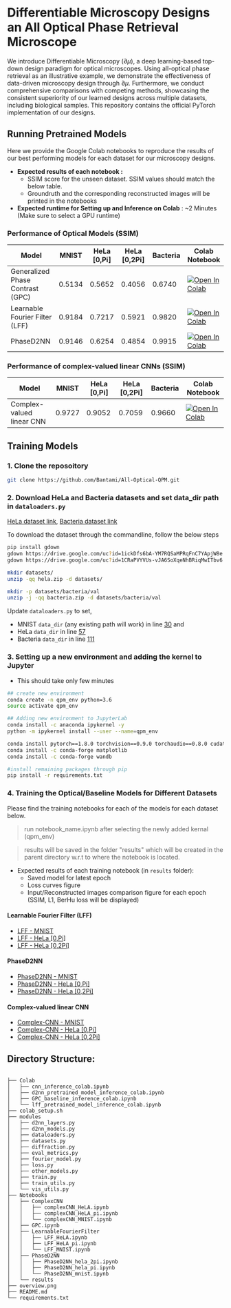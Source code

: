 # Differentiable Microscopy Designs an All Optical Phase Retrieval Microscope


We introduce Differentiable Microscopy ($\partial \mu$), a deep learning-based top-down design paradigm for optical microscopes. Using all-optical phase retrieval as an illustrative example, we demonstrate the effectiveness of data-driven microscopy design through $\partial \mu$. Furthermore, we conduct comprehensive comparisons with competing methods, showcasing the consistent superiority of our learned designs across multiple datasets, including biological samples. This repository contains the official PyTorch implementation of our designs. 



## Running Pretrained Models

Here we provide the Google Colab notebooks to reproduce the results of our best performing models for each dataset for our microscopy designs.

- <b>Expected results of each notebook :</b>
  - SSIM score for the unseen dataset. SSIM values should match the below table.
  - Groundruth and the corresponding reconstructed images will be printed in the notebooks
- <b>Expected runtime for Setting up and Inference on Colab</b> : ~2 Minutes (Make sure to select a GPU runtime)

### Performance of Optical Models (SSIM)

| Model                            | MNIST  | HeLa [0,Pi] | HeLa [0,2Pi] | Bacteria | Colab Notebook |
|----------------------------------|--------|-------------|--------------|----------|----------------|
| Generalized Phase Contrast (GPC) | 0.5134 | 0.5652      | 0.4056       | 0.6740   | <a href="https://colab.research.google.com/github/Bantami/All-Optical-QPM/blob/main/Colab/GPC_baseline_inference_colab.ipynb" target="_blank"><img src="https://colab.research.google.com/assets/colab-badge.svg" alt="Open In Colab"/></a>                |
| Learnable Fourier Filter (LFF)   | 0.9184 | 0.7217      | 0.5921       | 0.9820   | <a href="https://colab.research.google.com/github/Bantami/All-Optical-QPM/blob/main/Colab/lff_pretrained_model_inference_colab.ipynb" target="_blank"><img src="https://colab.research.google.com/assets/colab-badge.svg" alt="Open In Colab"/></a>               |
| PhaseD2NN                        | 0.9146 | 0.6254      | 0.4854       | 0.9915   |    <a href="https://colab.research.google.com/github/Bantami/All-Optical-QPM/blob/main/Colab/d2nn_pretrained_model_inference_colab.ipynb" target="_blank"><img src="https://colab.research.google.com/assets/colab-badge.svg" alt="Open In Colab"/></a>            |

### Performance of complex-valued linear CNNs (SSIM)
| Model                     | MNIST  | HeLa [0,Pi] | HeLa [0,2Pi] | Bacteria | Colab Notebook |
|---------------------------|--------|-------------|--------------|----------|----------------|
| Complex-valued linear CNN | 0.9727 | 0.9052       | 0.7059       | 0.9660   | <a href="https://colab.research.google.com/github/Bantami/All-Optical-QPM/blob/main/Colab/cnn_inference_colab.ipynb" target="_blank"><img src="https://colab.research.google.com/assets/colab-badge.svg" alt="Open In Colab"/></a>               |



## Training Models

### 1. Clone the reposoitory

```bash
git clone https://github.com/Bantami/All-Optical-QPM.git
```

### 2. Download HeLa and Bacteria datasets and set data_dir path in `dataloaders.py`

[HeLa dataset link](https://drive.google.com/uc?id=1ickDfs6bA-YM7RQSaMPRqFnC7YApjW8e), [Bacteria dataset link](https://drive.google.com/uc?id=1CRaPVYVUs-vJA6SoXqeNhBRiqMwITbv6)

To download the dataset through the commandline, follow the below steps

```bash
pip install gdown
gdown https://drive.google.com/uc?id=1ickDfs6bA-YM7RQSaMPRqFnC7YApjW8e
gdown https://drive.google.com/uc?id=1CRaPVYVUs-vJA6SoXqeNhBRiqMwITbv6

mkdir datasets/
unzip -qq hela.zip -d datasets/

mkdir -p datasets/bacteria/val
unzip -j -qq bacteria.zip -d datasets/bacteria/val

```

Update `dataloaders.py` to set,
- MNIST `data_dir` (any existing path will work) in line [30](https://github.com/Bantami/All-Optical-QPM/blob/683d3db9c9fee2cfd3c0545c26dc2c07ba019669/modules/dataloaders.py#L30)
and 
- HeLa `data_dir` in line [57](https://github.com/Bantami/All-Optical-QPM/blob/683d3db9c9fee2cfd3c0545c26dc2c07ba019669/modules/dataloaders.py#L57)
- Bacteria `data_dir` in line [111](https://github.com/Bantami/All-Optical-QPM/blob/3b872b2dd8bc9c9ac2218a83db487d738fd83bb2/modules/dataloaders.py#L111)






### 3. Setting up a new environment and adding the kernel to Jupyter

* This should take only few minutes

```bash
## create new environment
conda create -n qpm_env python=3.6
source activate qpm_env

## Adding new environment to JupyterLab
conda install -c anaconda ipykernel -y
python -m ipykernel install --user --name=qpm_env

conda install pytorch==1.8.0 torchvision==0.9.0 torchaudio==0.8.0 cudatoolkit=11.1 -c pytorch -c nvidia
conda install -c conda-forge matplotlib
conda install -c conda-forge wandb

#install remaining packages through pip
pip install -r requirements.txt
```

### 4. Training the Optical/Baseline Models for Different Datasets


Please find the training notebooks for each of the models for each dataset below.

> run notebook_name.ipynb after selecting the newly added kernal (qpm_env)

> results will be saved in the folder "results" which will be created in the parent directory w.r.t to where the notebook is located.

- Expected results of each training notebook (in `results` folder):
  - Saved model for latest epoch
  - Loss curves figure
  - Input/Reconstructed images comparison figure for each epoch (SSIM, L1, BerHu loss will be displayed)


#### Learnable Fourier Filter (LFF)
- [LFF - MNIST](https://github.com/Bantami/All-Optical-QPM/blob/main/Notebooks/LearnableFourierFilter/LFF_MNIST.ipynb)
- [LFF - HeLa [0,Pi]](https://github.com/Bantami/All-Optical-QPM/blob/main/Notebooks/LearnableFourierFilter/LFF_HeLA_pi.ipynb)
- [LFF - HeLa [0,2Pi]](https://github.com/Bantami/All-Optical-QPM/blob/main/Notebooks/LearnableFourierFilter/LFF_HeLA.ipynb)

#### PhaseD2NN  
- [PhaseD2NN - MNIST](https://github.com/Bantami/All-Optical-QPM/blob/main/Notebooks/PhaseD2NN/PhaseD2NN_mnist.ipynb)
- [PhaseD2NN - HeLa [0,Pi]](https://github.com/Bantami/All-Optical-QPM/blob/main/Notebooks/PhaseD2NN/PhaseD2NN_hela_pi.ipynb) 
- [PhaseD2NN - HeLa [0,2Pi]](https://github.com/Bantami/All-Optical-QPM/blob/main/Notebooks/PhaseD2NN/PhaseD2NN_hela_2pi.ipynb)

#### Complex-valued linear CNN
- [Complex-CNN - MNIST](https://github.com/Bantami/All-Optical-QPM/blob/main/Notebooks/ComplexCNN/complexCNN_MNIST.ipynb)
- [Complex-CNN - HeLa [0,Pi]](https://github.com/Bantami/All-Optical-QPM/blob/main/Notebooks/ComplexCNN/complexCNN_HeLA_pi.ipynb)
- [Complex-CNN - HeLa [0,2Pi]](https://github.com/Bantami/All-Optical-QPM/blob/main/Notebooks/ComplexCNN/complexCNN_HeLA.ipynb)


## Directory Structure:

```

├── Colab
│   ├── cnn_inference_colab.ipynb
│   ├── d2nn_pretrained_model_inference_colab.ipynb
│   ├── GPC_baseline_inference_colab.ipynb
│   └── lff_pretrained_model_inference_colab.ipynb
├── colab_setup.sh
├── modules
│   ├── d2nn_layers.py
│   ├── d2nn_models.py
│   ├── dataloaders.py
│   ├── datasets.py
│   ├── diffraction.py
│   ├── eval_metrics.py
│   ├── fourier_model.py
│   ├── loss.py
│   ├── other_models.py
│   ├── train.py
│   ├── train_utils.py
│   └── vis_utils.py
├── Notebooks
│   ├── ComplexCNN
│   │   ├── complexCNN_HeLA.ipynb
│   │   ├── complexCNN_HeLA_pi.ipynb
│   │   └── complexCNN_MNIST.ipynb
│   ├── GPC.ipynb
│   ├── LearnableFourierFilter
│   │   ├── LFF_HeLA.ipynb
│   │   ├── LFF_HeLA_pi.ipynb
│   │   └── LFF_MNIST.ipynb
│   ├── PhaseD2NN
│   │   ├── PhaseD2NN_hela_2pi.ipynb
│   │   ├── PhaseD2NN_hela_pi.ipynb
│   │   └── PhaseD2NN_mnist.ipynb
│   └── results
├── overview.png
├── README.md
└── requirements.txt


```
